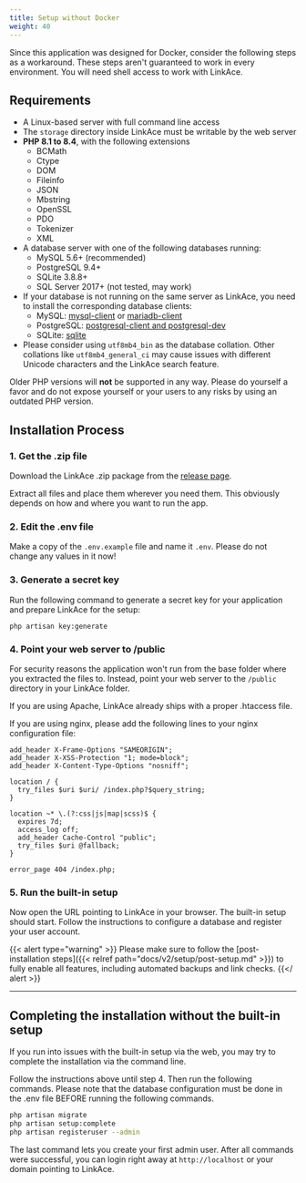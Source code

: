 ```yaml
---
title: Setup without Docker
weight: 40
---
```


Since this application was designed for Docker, consider the following steps as a workaround. These steps aren't guaranteed to work in every environment. You will need shell access to work with LinkAce.

## Requirements

* A Linux-based server with full command line access
* The `storage` directory inside LinkAce must be writable by the web server
* **PHP 8.1 to 8.4**, with the following extensions
    * BCMath
    * Ctype
    * DOM
    * Fileinfo
    * JSON
    * Mbstring
    * OpenSSL
    * PDO
    * Tokenizer
    * XML
* A database server with one of the following databases running:
    * MySQL 5.6+ (recommended)
    * PostgreSQL 9.4+
    * SQLite 3.8.8+
    * SQL Server 2017+ (not tested, may work)
* If your database is not running on the same server as LinkAce, you need to install the corresponding database clients:
  * MySQL: [mysql-client](https://dev.mysql.com/doc/refman/8.4/en/mysql.html) or [mariadb-client](https://mariadb.com/docs/server/connect/clients/mariadb-client/)
  * PostgreSQL: [postgresql-client and postgresql-dev](https://www.postgresql.org/)
  * SQLite: [sqlite](https://sqlite.org/download.html)
* Please consider using `utf8mb4_bin` as the database collation. Other collations like `utf8mb4_general_ci` may cause issues with different Unicode characters and the LinkAce search feature.

Older PHP versions will **not** be supported in any way. Please do yourself a favor and do not expose yourself or your users to any risks by using an outdated PHP version.


## Installation Process

### 1. Get the .zip file

Download the LinkAce .zip package from the [release page](https://github.com/Kovah/LinkAce/releases/latest).

Extract all files and place them wherever you need them. This obviously depends on how and where you want to run the
app.

### 2. Edit the .env file

Make a copy of the `.env.example` file and name it `.env`. Please do not change any values in it now!

### 3. Generate a secret key

Run the following command to generate a secret key for your application and prepare LinkAce for the setup:

```
php artisan key:generate
```

### 4. Point your web server to /public

For security reasons the application won't run from the base folder where you extracted the files to. Instead, point your web server to the `/public` directory in your LinkAce folder.

If you are using Apache, LinkAce already ships with a proper .htaccess file.

If you are using nginx, please add the following lines to your nginx configuration file:

```
add_header X-Frame-Options "SAMEORIGIN";
add_header X-XSS-Protection "1; mode=block";
add_header X-Content-Type-Options "nosniff";

location / {
  try_files $uri $uri/ /index.php?$query_string;
}

location ~* \.(?:css|js|map|scss)$ {
  expires 7d;
  access_log off;
  add_header Cache-Control "public";
  try_files $uri @fallback;
}

error_page 404 /index.php;
```

### 5. Run the built-in setup

Now open the URL pointing to LinkAce in your browser. The built-in setup should start. Follow the instructions to configure a database and register your user account.

{{< alert type="warning" >}}
Please make sure to follow the [post-installation steps]({{< relref path="docs/v2/setup/post-setup.md" >}}) to fully enable all features, including automated backups and link checks.
{{</ alert >}}

---

## Completing the installation without the built-in setup

If you run into issues with the built-in setup via the web, you may try to complete the installation via the command line.

Follow the instructions above until step 4. Then run the following commands. Please note that the database configuration must be done in the .env file BEFORE running the following commands.

```bash
php artisan migrate
php artisan setup:complete
php artisan registeruser --admin
```

The last command lets you create your first admin user. After all commands were successful, you can login right away at `http://localhost` or your domain pointing to LinkAce.
